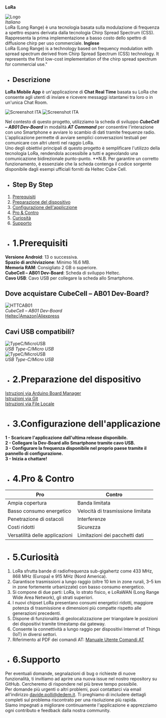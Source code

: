 **LoRa**

![Logo](logo.png) <br>
*Italiano*<br>
LoRa (Long Range) è una tecnologia basata sulla modulazione di frequenza a spettro espans derivata dalla tecnologia Chirp Spread Spectrum (CSS). Rappresenta la prima implementazione a basso costo dello spettro di diffusione chirp per uso commerciale.
**Inglese**<br>
LoRa (Long Range) is a technology based on frequency modulation with spread spectrum derived from Chirp Spread Spectrum (CSS) technology. It represents the first low-cost implementation of the chirp spread spectrum for commercial use."<br>

- ## **Descrizione**
**LoRa Mobile App** è un'applicazione di **Chat Real Time** basata su LoRa che consente agli utenti di inviare e ricevere messaggi istantanei tra loro o in un'unica Chat Room. <br>

![Screenshot ITA](screen_ita1.png)
![Screenshot ITA](screen_ita2.png)

Nel contesto di questo progetto, utilizziamo la scheda di sviluppo ***CubeCell – AB01 Dev-Board*** in modalità ***AT Command*** per consentire l'interazione con uno Smartphone e avviare lo scambio di dati tramite frequenze radio. L'applicazione permette di avviare semplici conversazioni testuali per comunicare con altri utenti nel raggio LoRa.<br>
Uno degli obiettivi principali di questo progetto è semplificare l'utilizzo della tecnologia LoRa, rendendola accessibile a tutti e agevolando una comunicazione bidirezionale punto-punto.
**N.B. Per garantire un corretto funzionamento, è essenziale che la scheda contenga il codice sorgente disponibile dagli esempi ufficiali forniti da Heltec Cube Cell.<br> 

- ## Step By Step
1. [Prerequisiti](#prerequisiti)<br>
2. [Preparazione del dispositivo](#preparazione)<br>
3. [Configurazione dell'appliczione](#configurazione)<br>
4. [Pro & Contro](#proecontro)<br>
5. [Curiosità](#curiosità)<br>
6. [Supporto](#supporto)<br>
   
- # 1.Prerequisiti<div id="prerequisiti"></div>
**Versione Android**: 13 o successiva.<br>
**Spazio di archiviazione**: Minimo 16.6 MB.<br>
**Memoria RAM**: Consigliato 2 GB o superiore.<br>
**CubeCell – AB01 Dev-Board**: Scheda di sviluppo Heltec.<br>
**Cavo USB**: Cavo USB per collegare la scheda allo Smartphone.

## Dove acquistare CubeCell – AB01 Dev-Board?
![HTTCAB01](httcab01.png)<br>
*CubeCell – AB01 Dev-Board*<br>
[Heltec](https://heltec.org/project/htcc-ab01-v2/)|[Amazon](https://www.amazon.it/LoRaWAN-sviluppo-ASR6501-energetico-Intelligent/dp/B07ZH7NL38/ref=sr_1_1?__mk_it_IT=%C3%85M%C3%85%C5%BD%C3%95%C3%91&crid=2E73JV8F1KPLV&keywords=heltec+cubecell&qid=1701754977&sprefix=heltec+cubecel%2Caps%2C148&sr=8-1)|[Aliexpress](https://it.aliexpress.com/item/1005005444339915.html?spm=a2g0o.productlist.main.3.1d7150b2TFr0YZ&algo_pvid=b9b676a0-1f19-4aaf-807d-e712d7758b64&algo_exp_id=b9b676a0-1f19-4aaf-807d-e712d7758b64-1&pdp_npi=4%40dis%21EUR%2116.48%2116.48%21%21%2117.45%21%21%402103209b17017550135711815e8815%2112000033106113757%21sea%21IT%210%21AB&curPageLogUid=SzqEk2lL0gTd)<br>

## Cavi USB compatibili?
![TypeC/MicroUSB](cable.png)<br>*USB Type-C/Micro USB*<br>
![TypeC/MicroUSB](cable2.png)<br>*USB Type-C/Micro USB*<br>

- # 2.Preparazione del dispositivo<br><div id="preparazione"></div>
[Istruzioni via Arduino Board Manager](https://docs.heltec.org/en/node/asr650x/htcc_ab01/quick_start.html#use-arduino-board-manager)<br>
[Istruzioni via Git](https://docs.heltec.org/en/node/asr650x/htcc_ab01/quick_start.html#via-git)<br>
[Istruzioni via File Locale](https://docs.heltec.org/en/node/asr650x/htcc_ab01/quick_start.html#via-local-file)<br>

- # 3.Configurazione dell'applicazione<br><div id="configurazione"></div>
**1 - Scaricare l'applicazione dall'ultima release disponibile.** <br>
**2 - Collegare la Dev-Board allo Smartphone tramite cavo USB.** <br>
**3 - Configurare la frequenza disponibile nel proprio paese tramite il pannello di configurazione.** <br>
**3 - Inizia a chattare!** <br>

- # **4.Pro & Contro**
| **Pro**                                       | **Contro**                                              |
|-----------------------------------------------|----------------------------------------------------------|
| Ampia copertura                               | Banda limitata                                           |
| Basso consumo energetico                       | Velocità di trasmissione limitata                         |
| Penetrazione di ostacoli                       | Interferenze                                             |
| Costi ridotti                                  | Sicurezza                                                |
| Versatilità delle applicazioni                 | Limitazioni dei pacchetti dati                            |

- # **5.Curiosità**
1. LoRa sfrutta bande di radiofrequenza sub-gigahertz come 433 MHz, 868 MHz (Europa) e 915 MHz (Nord America).
2. Garantisce trasmissioni a lungo raggio (oltre 10 km in zone rurali, 3–5 km in zone fortemente urbanizzate) con basso consumo energetico.
3. Si compone di due parti: LoRa, lo strato fisico, e LoRaWAN (Long Range Wide Area Network), gli strati superiori.
4. I nuovi chipset LoRa presentano consumi energetici ridotti, maggiore potenza di trasmissione e dimensioni più compatte rispetto alle generazioni precedenti.
5. Dispone di funzionalità di geolocalizzazione per triangolare le posizioni dei dispositivi tramite timestamp dai gateway.
6. Consente la connettività a lungo raggio per dispositivi Internet of Things (IoT) in diversi settori.
7. Riferimento al PDF dei comandi AT: [Manuale Utente Comandi AT](https://resource.heltec.cn/download/CubeCell/AT_Command_list/CubeCell_Series_AT_Command_User_Manual_V0.4.pdf)

- # **6.Supporto**
Per eventuali domande, segnalazioni di bug o richieste di nuove funzionalità, ti invitiamo ad aprire una nuova issue nel nostro repository su GitHub. Cercheremo di rispondere nel più breve tempo possibile.<br>
Per domande più urgenti o altri problemi, puoi contattarci via email all'indirizzo davide.polli@dedem.it. Ti preghiamo di includere dettagli completi sul problema riscontrato per una risoluzione più rapida.<br>
Siamo impegnati a migliorare continuamente l'applicazione e apprezziamo ogni contributo e feedback dalla nostra community.<br>

